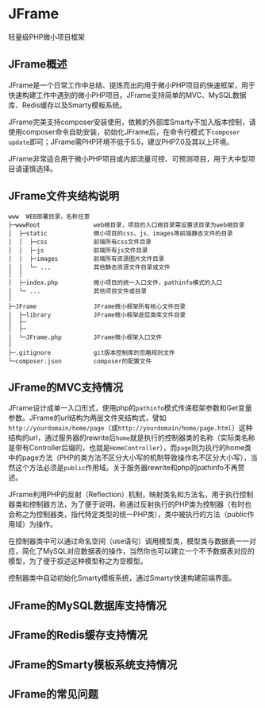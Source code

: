 # JFrame
轻量级PHP微小项目框架

## JFrame概述

JFrame是一个日常工作中总结、提炼而出的用于微小PHP项目的快速框架，用于快速构建工作中遇到的微小PHP项目。JFrame支持简单的MVC、MySQL数据库、Redis缓存以及Smarty模板系统。

JFrame完美支持composer安装使用，依赖的外部库Smarty不加入版本控制，请使用composer命令自助安装，初始化JFrame后，在命令行模式下`composer update`即可；JFrame需PHP环境不低于5.5，建议PHP7.0及其以上环境。

JFrame非常适合用于微小PHP项目或内部流量可控、可预测项目，用于大中型项目请谨慎选择。

## JFrame文件夹结构说明

~~~
www  WEB部署目录，名称任意
├─wwwRoot               web根目录，项目的入口根目录需设置该目录为web根目录
│  ├─static             微小项目的css、js、images等前端静态文件的目录
│  │  ├─css             前端所有css文件目录
│  │  ├─js              前端所有js文件目录
│  │  ├─images          前端所有资源图片文件目录
│  │  └─ ...            其他静态资源文件目录或文件
│  │
│  ├─index.php          微小项目的统一入口文件，pathinfo模式的入口
│  └─ ...               其他项目文件或目录
│
├─JFrame                JFrame微小框架所有核心文件目录
│  ├─library            JFrame微小框架底层类库文件目录
│  ├─
│  ├─
│  └─JFrame.php         JFrame微小框架入口文件
│
├─.gitignore            git版本控制库的忽略规则文件
└─composer.json         composer的配置文件
~~~

## JFrame的MVC支持情况

JFrame设计成单一入口形式，使用php的`pathinfo`模式传递框架参数和Get变量参数。JFrame的url结构为两层文件夹结构式，譬如`http://yourdomain/home/page`（或`http://yourdomain/home/page.html`）这种结构的url，通过服务器的rewrite后`home`就是执行的控制器类的名称（实际类名称是带有Controller后缀的，也就是`HomeController`），而`page`则为执行的home类中的page方法（PHP的类方法不区分大小写的机制导致操作名不区分大小写），当然这个方法必须是`public`作用域。关于服务器rewrite和php的pathinfo不再赘述。

JFrame利用PHP的反射（Reflection）机制，映射类名和方法名，用于执行控制器类和控制器方法，为了便于说明，称通过反射执行的PHP类为控制器（有时也会称之为控制器类，指代特定类型的统一PHP类），类中被执行的方法（public作用域）为操作。

在控制器类中可以通过命名空间（use语句）调用模型类，模型类与数据表一一对应，简化了MySQL对应数据表的操作，当然你也可以建立一个不予数据表对应的模型，为了便于叙述这种模型称之为空模型。

控制器类中自动初始化Smarty模板系统，通过Smarty快速构建前端界面。

## JFrame的MySQL数据库支持情况


## JFrame的Redis缓存支持情况


## JFrame的Smarty模板系统支持情况


## JFrame的常见问题